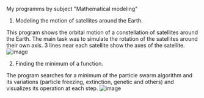 My programms by subject "Mathematical modeling"
1) Modeling the motion of satellites around the Earth.

This program shows the orbital motion of a constellation of satellites around the Earth. The main task was to simulate the rotation of the satellites around their own axis. 3 lines near each satellite show the axes of the satellite.
![image](https://github.com/liliRina/c_plus_plus/assets/79633635/21360f1b-dc7e-4545-a2fd-303291f1648c)

2) Finding the minimum of a function.

The program searches for a minimum of the particle swarm algorithm and its variations (particle freezing, extinction, genetic and others) and visualizes its operation at each step.
![image](https://github.com/liliRina/c_plus_plus/assets/79633635/8342cb4f-a0cb-4ea5-9c08-f2edc0ea9b83)



